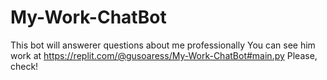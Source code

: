 # My-Work-ChatBot
This bot will answerer questions about me professionally 
You can see him work at https://replit.com/@gusoaress/My-Work-ChatBot#main.py
Please, check! 
